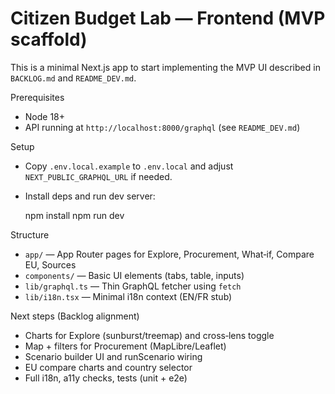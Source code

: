 # Citizen Budget Lab — Frontend (MVP scaffold)

This is a minimal Next.js app to start implementing the MVP UI described in `BACKLOG.md` and `README_DEV.md`.

Prerequisites

- Node 18+
- API running at `http://localhost:8000/graphql` (see `README_DEV.md`)

Setup

- Copy `.env.local.example` to `.env.local` and adjust `NEXT_PUBLIC_GRAPHQL_URL` if needed.
- Install deps and run dev server:

  npm install
  npm run dev

Structure

- `app/` — App Router pages for Explore, Procurement, What‑if, Compare EU, Sources
- `components/` — Basic UI elements (tabs, table, inputs)
- `lib/graphql.ts` — Thin GraphQL fetcher using `fetch`
- `lib/i18n.tsx` — Minimal i18n context (EN/FR stub)

Next steps (Backlog alignment)

- Charts for Explore (sunburst/treemap) and cross‑lens toggle
- Map + filters for Procurement (MapLibre/Leaflet)
- Scenario builder UI and runScenario wiring
- EU compare charts and country selector
- Full i18n, a11y checks, tests (unit + e2e)

